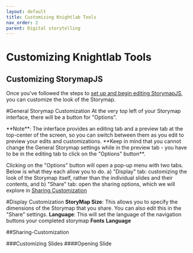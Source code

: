 ```yaml
---
layout: default
title: Customizing Knightlab Tools
nav_order: 2
parent: Digital storytelling
---
```


# Customizing Knightlab Tools
## Customizing StorymapJS
Once you've followed the steps to <a href="https://ubc-library-rc.github.io/digital-exhibits-survey/content/digital-storytelling-tools.html#storymapsjs">set up and begin editing StorymapJS</a>, you can customize the look of the Storymap.

#General Storymap Customization
At the very top left of your Storymap interface, there will be a button for "Options". 

<aside class="note">
**Note**: The interface provides an editing tab and a preview tab at the top-center of the screen, so you can switch between them as you edit to preview your edits and customizations. **Keep in mind that you cannot change the General Storymap settings while in the preview tab - you have to be in the editing tab to click on the "Options" button**.
</aside>

Clicking on the "Options" button will open a pop-up menu with two tabs. Below is what they each allow you to do.
a) "Display" tab: customizing the look of the Storymap itself, rather than the individual slides and their contents, and
b) "Share" tab: open the sharing options, which we will explore in [Sharing Customization](###Sharing-Customization)

#Display Customization
<strong>StoryMap Size</strong>: This allows you to specify the dimensions of the Storymap that you share. You can also edit this in the "Share" settings.
<strong>Language</strong>: This will set the language of the navigation buttons your completed storymap 
<strong>Fonts</strong>
<strong>Language</strong>

##Sharing-Customization

###Customizing Slides
####Opening Slide
####

